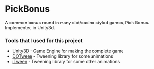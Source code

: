 # PickBonus
A common bonus round in many slot/casino styled games, Pick Bonus. Implemented in Unity3d.

### Tools that I used for this project
* [Unity3D](http://www.unity3d.com) - Game Engine for making the complete game
* [DOTween](http://dotween.demigiant.com) - Tweening library for some animations
* [iTween](http://itween.pixelplacement.com/) - Tweening library for some other animations
